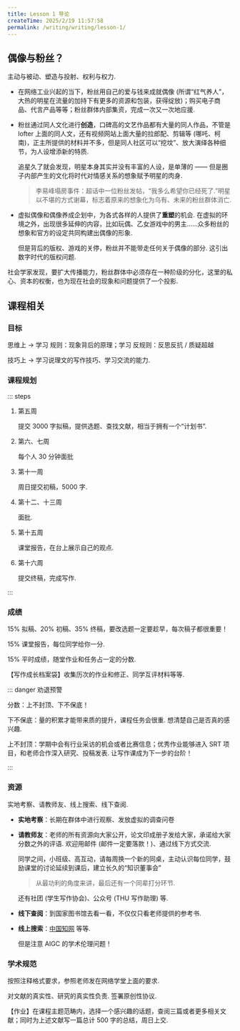 ```yaml
---
title: Lesson 1 导论
createTime: 2025/2/19 11:57:58
permalink: /writing/writing/lesson-1/
---
```

## 偶像与粉丝？

主动与被动、塑造与投射、权利与权力.

* 在网络工业兴起的当下，粉丝用自己的爱与钱来成就偶像 (所谓“红气养人”，大热的明星在流量的加持下有更多的资源和包装，获得绽放)；购买电子商品、代言产品等等；粉丝群体内部集资，完成一次又一次地应援.

* 粉丝通过同人文化进行**创造**，口碑高的文艺作品都有大量的同人作品，不管是 lofter 上面的同人文，还有视频网站上面大量的拉郎配、剪辑等 (哪吒、柯南)，正主所提供的材料并不多，但是同人社区可以“挖坟”、放大演绎各种细节，为人设增添新的特质.

  追星久了就会发现，明星本身其实并没有丰富的人设，是单薄的 —— 但是圈子内部产生的文化将时代对情感关系的想象赋予明星的肉身.

  > 李易峰塌房事件：超话中一位粉丝发帖，“我多么希望你已经死了.”明星以不堪的方式谢幕，标志着原来的想象化为乌有、未来的粉丝群体消亡.

* 虚拟偶像和偶像养成企划中，为各式各样的人提供了**重塑**的机会. 在虚拟的环境之外，出现很多延伸的内容，比如玩偶、乙女游戏中的男主……众多粉丝的想象和官方的设定共同构建出偶像的形象.

  但是背后的版权、游戏的关停，粉丝并不能带走任何关于偶像的部分. 这引出数字时代的版权问题.

社会学家发现，要扩大传播能力，粉丝群体中必须存在一种阶级的分化，这里的私心、资本的权衡，也为现在社会的现象和问题提供了一个投影.

## 课程相关

### 目标

思维上 $\longrightarrow$ 学习 规则：现象背后的原理；学习 反规则：反思反抗 / 质疑超越

技巧上 $\longrightarrow$ 学习说理文的写作技巧、学习交流的能力.

### 课程规划

::: steps

1. 第五周

   提交 3000 字拟稿，提供选题、查找文献，相当于拥有一个“计划书”.

2. 第六、七周

   每个人 30 分钟面批

3. 第十一周

   周日提交初稿，5000 字.

4. 第十二、十三周

   面批.

5. 第十五周

   课堂报告，在台上展示自己的观点.

6. 第十六周

   提交终稿，完成写作.

:::

### 成绩

15% 拟稿、20% 初稿、35% 终稿，要改选题一定要趁早，每次稿子都很重要！

15% 课堂报告，每位同学给你一分.

15% 平时成绩，随堂作业和任务占一定的分数.

【写作成长档案袋】收集历次的作业和修正、同学互评材料等等.

::: danger 劝退预警

分数：上不封顶、下不保底！

下不保底：量的积累才能带来质的提升，课程任务会很重. 想清楚自己是否真的感兴趣.

上不封顶：学期中会有行业采访的机会或者比赛信息；优秀作业能够进入 SRT 项目，和老师合作深入研究、投稿发表. 让写作课成为下一步的台阶！

:::

### 资源

实地考察、请教师友、线上搜索、线下查阅.

* **实地考察**：长期在群体中进行观察、发放虚拟的调查问卷

* **请教师友**：老师的所有资源向大家公开，论文印成册子发给大家，承诺给大家分数之外的评语. 欢迎用邮件 (邮件一定要落款！)、通过线下方式交流.

  同学之间，小班级、高互动，请每周换一个新的同桌，主动认识每位同学，鼓励课堂的讨论延续到课后，建立长久的“知识董事会”

  > 从最功利的角度来讲，最后还有一个同辈打分环节.

  还有社团 (学生写作协会)、公众号 (THU 写作助理) 等.

* **线下查阅**：到国家图书馆去看一看，不仅仅只看老师提供的参考书.

* **线上搜索**：[中国知网](https://www.cnki.net/) 等等.

  但是注意 AIGC 的学术伦理问题！

### 学术规范

按照注释格式要求，参照老师发在网络学堂上面的要求.

对文献的真实性、研究的真实性负责. 签署原创性协议.

【作业】在课程主题范畴内，选择一个感兴趣的话题，查阅三篇或者更多相关文献；同时为上述文献写一篇总计 500 字的总结，周日上交.